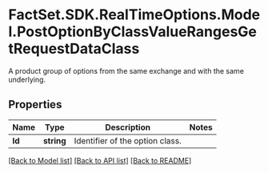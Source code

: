 # FactSet.SDK.RealTimeOptions.Model.PostOptionByClassValueRangesGetRequestDataClass
A product group of options from the same exchange and with the same underlying.

## Properties

Name | Type | Description | Notes
------------ | ------------- | ------------- | -------------
**Id** | **string** | Identifier of the option class. | 

[[Back to Model list]](../README.md#documentation-for-models) [[Back to API list]](../README.md#documentation-for-api-endpoints) [[Back to README]](../README.md)

